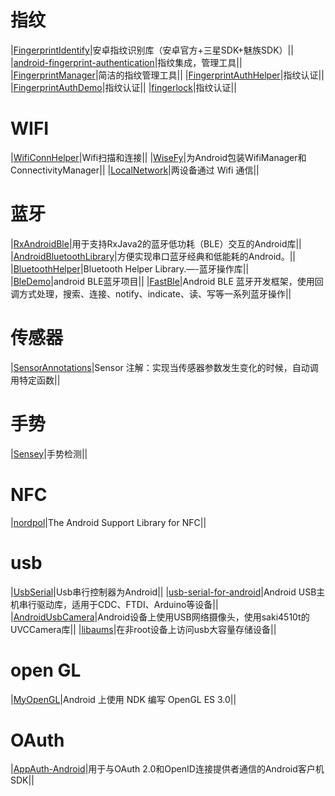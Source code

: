 
# 指纹
|[FingerprintIdentify]( https://github.com/uccmawei/FingerprintIdentify)|安卓指纹识别库（安卓官方+三星SDK+魅族SDK）||
|[android-fingerprint-authentication]( https://github.com/multidots/android-fingerprint-authentication)|指纹集成，管理工具||
|[FingerprintManager]( https://github.com/JesusM/FingerprintManager)|简洁的指纹管理工具||
|[FingerprintAuthHelper]( https://github.com/pro100svitlo/FingerprintAuthHelper)|指纹认证||
|[FingerprintAuthDemo](https://github.com/pro100svitlo/FingerprintAuthDemo)|指纹认证||
|[fingerlock](https://github.com/aitorvs/fingerlock)|指纹认证||



# WIFI
|[WifiConnHelper](https://github.com/BirdGuo/WifiConnHelper)|Wifi扫描和连接||
|[WiseFy](https://github.com/isuPatches/WiseFy)|为Android包装WifiManager和ConnectivityManager||
|[LocalNetwork](https://github.com/itsJoKr/LocalNetwork)|两设备通过 Wifi 通信||


# 蓝牙
|[RxAndroidBle](https://github.com/Polidea/RxAndroidBle)|用于支持RxJava2的蓝牙低功耗（BLE）交互的Android库||
|[AndroidBluetoothLibrary](https://github.com/douglasjunior/AndroidBluetoothLibrary)|方便实现串口蓝牙经典和低能耗的Android。||
|[BluetoothHelper](https://github.com/a-voyager/BluetoothHelper)|Bluetooth Helper Library.—-蓝牙操作库||
|[BleDemo](https://github.com/Alex-Jerry/BleDemo)|android BLE蓝牙项目||
|[FastBle](https://github.com/Jasonchenlijian/FastBle)|Android BLE 蓝牙开发框架，使用回调方式处理，搜索、连接、notify、indicate、读、写等一系列蓝牙操作||

# 传感器
|[SensorAnnotations](https://github.com/dvoiss/SensorAnnotations)|Sensor 注解：实现当传感器参数发生变化的时候，自动调用特定函数||

# 手势
|[Sensey](https://github.com/nisrulz/Sensey)|手势检测||

# NFC
|[nordpol](https://github.com/fidesmo/nordpol)|The Android Support Library for NFC||

# usb
|[UsbSerial](https://github.com/felHR85/UsbSerial)|Usb串行控制器为Android||
|[usb-serial-for-android](https://github.com/mik3y/usb-serial-for-android)|Android USB主机串行驱动库，适用于CDC、FTDI、Arduino等设备||
|[AndroidUsbCamera](https://github.com/quanhua92/AndroidUsbCamera)|Android设备上使用USB网络摄像头，使用saki4510t的UVCCamera库||
|[libaums](https://github.com/magnusja/libaums)|在非root设备上访问usb大容量存储设备||

# open GL
|[MyOpenGL]( https://github.com/redknotmiaoyuqiao/MyOpenGL)|Android 上使用 NDK 编写 OpenGL ES 3.0||

# OAuth
|[AppAuth-Android](https://github.com/openid/AppAuth-Android)|用于与OAuth 2.0和OpenID连接提供者通信的Android客户机SDK||